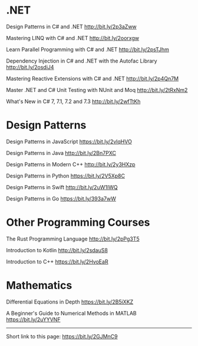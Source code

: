 # .NET

Design Patterns in C# and .NET
http://bit.ly/2p3aZww

Mastering LINQ with C# and .NET
http://bit.ly/2oorxgw

Learn Parallel Programming with C# and .NET
http://bit.ly/2psTJhm 

Dependency Injection in C# and .NET with the Autofac Library
http://bit.ly/2osdiJ4

Mastering Reactive Extensions with C# and .NET
http://bit.ly/2p4Qn7M 

Master .NET and C# Unit Testing with NUnit and Moq
http://bit.ly/2tRxNm2 

What's New in C# 7, 7.1, 7.2 and 7.3
http://bit.ly/2wfTtKh

# Design Patterns

Design Patterns in JavaScript
https://bit.ly/2vlqHVO

Design Patterns in Java
http://bit.ly/2Bn7PXC 

Design Patterns in Modern C++
http://bit.ly/2y3HXzp

Design Patterns in Python
https://bit.ly/2V5Xp8C

Design Patterns in Swift
http://bit.ly/2uW1IWQ

Design Patterns in Go
https://bit.ly/393a7wW

# Other Programming Courses

The Rust Programming Language
http://bit.ly/2pPg3T5

Introduction to Kotlin
http://bit.ly/2sdauS8

Introduction to C++
https://bit.ly/2HvoEaR

# Mathematics

Differential Equations in Depth
https://bit.ly/2B5iXKZ

A Beginner's Guide to Numerical Methods in MATLAB
https://bit.ly/2uYYVNF

---

Short link to this page: https://bit.ly/2GJMnC9
          
